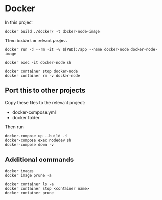 # Docker

In this project

```
docker build ./docker/ -t docker-node-image
```

Then inside the relvant project

```
docker run -d --rm -it -v ${PWD}:/app --name docker-node docker-node-image
```

```
docker exec -it docker-node sh
```

```
docker container stop docker-node
docker container rm -v docker-node
```

## Port this to other projects

Copy these files to the relevant project:

- docker-compose.yml
- docker folder

Then run

```
docker-compose up --build -d
docker-compose exec nodedev sh
docker-compose down -v
```

## Additional commands

```
docker images
docker image prune -a

docker container ls -a
docker container stop <container name>
docker container prune
```
